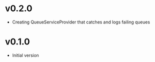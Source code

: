 # v0.2.0

- Creating QueueServiceProvider that catches and logs failing queues

# v0.1.0

- Initial version